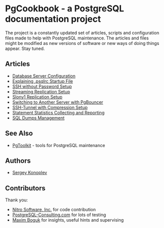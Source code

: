 # PgCookbook - a PostgreSQL documentation project

The project is a constantly updated set of articles, scripts and
configuration files made to help with PostgreSQL maintenance. The
articles and files might be modified as new versions of software or
new ways of doing things appear. Stay tuned.

## Articles

- [Database Server Configuration](database_server_configuration.md)
- [Explaining .psqlrc Startup File](explaining_psqlrc_startup_file.md)
- [SSH without Password Setup](ssh_without_password_setup.md)
- [Streaming Replication Setup](streaming_replication_setup.md)
- [Slony1 Replication Setup](slony1_replication_setup.md)
- [Switching to Another Server with PgBouncer](switching_to_another_server_with_pgbouncer.md)
- [SSH-Tunnel with Compression Setup](ssh_tunnel_with_compression_setup.md)
- [Statement Statistics Collecting and Reporting](statement_statistics_collecting_and_reporting.md)
- [SQL Dumps Management](sql_dumps_management.md)

## See Also

- [PgToolkit](https://github.com/grayhemp/pgtoolkit) - tools for
  PostgreSQL maintenance

## Authors

- [Sergey Konoplev](mailto:gray.ru@gmail.com)

## Contributors

Thank you:

- [Nitro Software, Inc.](http://www.nitropdf.com) for code
  contribution
- [PostgreSQL-Consulting.com](http://www.postgresql-consulting.com)
  for lots of testing
- [Maxim Boguk](mailto:maxim.boguk@gmail.com) for insights, useful
  hints and supervising
